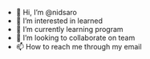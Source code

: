 - 👋 Hi, I’m @nidsaro
- 👀 I’m interested in learned
- 🌱 I’m currently learning program
- 💞️ I’m looking to collaborate on team
- 📫 How to reach me through my email

<!---
nidsaro/nidsaro is a ✨ special ✨ repository because its `README.md` (this file) appears on your GitHub profile.
You can click the Preview link to take a look at your changes.
--->
